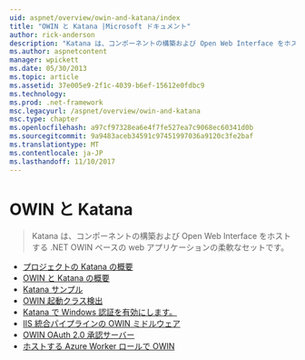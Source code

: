 ```yaml
---
uid: aspnet/overview/owin-and-katana/index
title: "OWIN と Katana |Microsoft ドキュメント"
author: rick-anderson
description: "Katana は、コンポーネントの構築および Open Web Interface をホストする .NET OWIN ベースの web アプリケーションの柔軟なセットです。"
ms.author: aspnetcontent
manager: wpickett
ms.date: 05/30/2013
ms.topic: article
ms.assetid: 37e005e9-2f1c-4039-b6ef-15612e0fdbc9
ms.technology: 
ms.prod: .net-framework
msc.legacyurl: /aspnet/overview/owin-and-katana
msc.type: chapter
ms.openlocfilehash: a97cf97328ea6e4f7fe527ea7c9068ec60341d0b
ms.sourcegitcommit: 9a9483aceb34591c97451997036a9120c3fe2baf
ms.translationtype: MT
ms.contentlocale: ja-JP
ms.lasthandoff: 11/10/2017
---
```

<a name="owin-and-katana"></a>OWIN と Katana
====================
> Katana は、コンポーネントの構築および Open Web Interface をホストする .NET OWIN ベースの web アプリケーションの柔軟なセットです。


- [プロジェクトの Katana の概要](an-overview-of-project-katana.md)
- [OWIN と Katana の概要](getting-started-with-owin-and-katana.md)
- [Katana サンプル](katana-samples.md)
- [OWIN 起動クラス検出](owin-startup-class-detection.md)
- [Katana で Windows 認証を有効にします。](enabling-windows-authentication-in-katana.md)
- [IIS 統合パイプラインの OWIN ミドルウェア](owin-middleware-in-the-iis-integrated-pipeline.md)
- [OWIN OAuth 2.0 承認サーバー](owin-oauth-20-authorization-server.md)
- [ホストする Azure Worker ロールで OWIN](host-owin-in-an-azure-worker-role.md)
